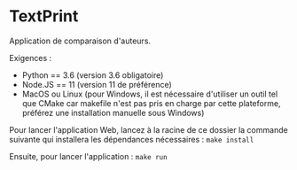 # TextPrint

Application de comparaison d'auteurs.

Exigences :

- Python == 3.6 (version 3.6 obligatoire)
- Node.JS == 11 (version 11 de préférence)
- MacOS ou Linux (pour Windows, il est nécessaire d'utiliser un outil tel que CMake car makefile n'est pas pris en charge par cette plateforme, préférez une installation manuelle sous Windows)

Pour lancer l'application Web, lancez à la racine de ce dossier la commande suivante qui installera les dépendances nécessaires :
`make install`

Ensuite, pour lancer l'application :
`make run`
